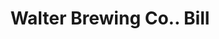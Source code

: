 ---
doi: 10.7916/D86H5VDP
date_other: '1900'
date_other_textual: 1900-1909
form: printed ephemera
genre:
- Invoices
name:
- Walter Brewing Co.
object_in_context_url: https://biggert.cul.columbia.edu/items/view/ave_biggert_00049
subject_hierarchical_geographic:
- Pueblo, Colorado, United States
subject_name:
- Walter Brewing Co.
title: Walter Brewing Co.. Bill
sort_title: Walter Brewing Co.. Bill
call_number: ave_biggert_00049
coordinates:
- 38.26694444444444,-104.62027777777777
pid: ave_biggert_00049
identifiers: ave_biggert_00049
canvas_id: ldpd:395324
permalink: "/items/ave_biggert_00049/"
layout: iiif-image-page
---